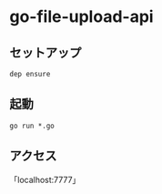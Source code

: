 # go-file-upload-api

## セットアップ
```
dep ensure
```

## 起動
```
go run *.go
```

## アクセス

「localhost:7777」